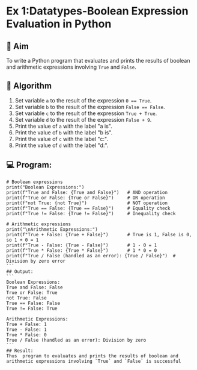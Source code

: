
# Ex 1:Datatypes-Boolean Expression Evaluation in Python

## 🎯 Aim
To write a Python program that evaluates and prints the results of boolean and arithmetic expressions involving `True` and `False`.

## 🧠 Algorithm
1. Set variable `a` to the result of the expression `0 == True`.
2. Set variable `b` to the result of the expression `False == False`.
3. Set variable `c` to the result of the expression `True + True`.
4. Set variable `d` to the result of the expression `False + 9`.
5. Print the value of `a` with the label "a is".
6. Print the value of `b` with the label "b is".
7. Print the value of `c` with the label "c:".
8. Print the value of `d` with the label "d:".

## 💻 Program:
````
# Boolean expressions
print("Boolean Expressions:")
print(f"True and False: {True and False}")   # AND operation
print(f"True or False: {True or False}")     # OR operation
print(f"not True: {not True}")               # NOT operation
print(f"True == False: {True == False}")     # Equality check
print(f"True != False: {True != False}")     # Inequality check

# Arithmetic expressions
print("\nArithmetic Expressions:")
print(f"True + False: {True + False}")       # True is 1, False is 0, so 1 + 0 = 1
print(f"True - False: {True - False}")       # 1 - 0 = 1
print(f"True * False: {True * False}")       # 1 * 0 = 0
print(f"True / False (handled as an error): {True / False}")  # Division by zero error
```
## Output:
```
Boolean Expressions:
True and False: False
True or False: True
not True: False
True == False: False
True != False: True

Arithmetic Expressions:
True + False: 1
True - False: 1
True * False: 0
True / False (handled as an error): Division by zero
```
## Result:
Thus  program to evaluates and prints the results of boolean and arithmetic expressions involving `True` and `False` is successful


